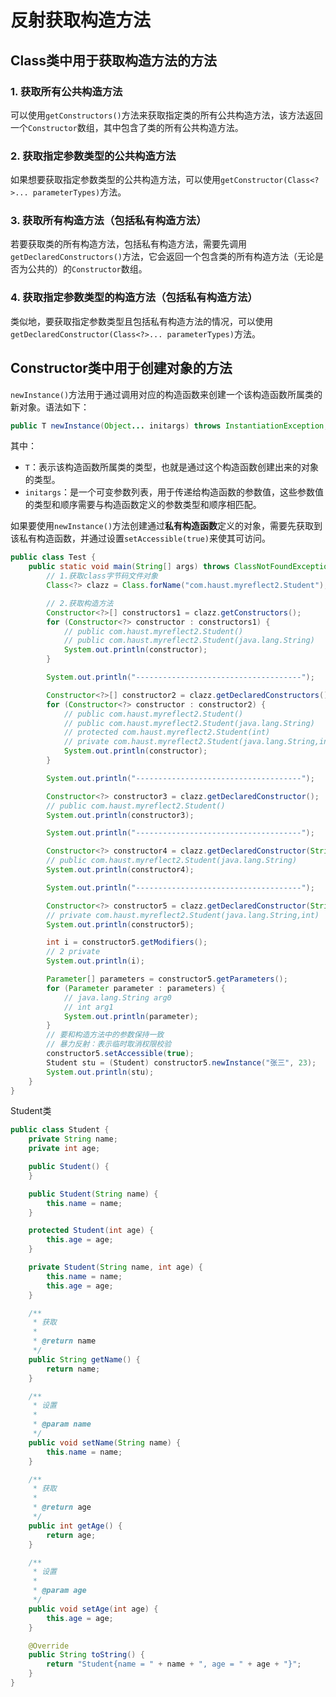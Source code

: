 # 反射获取构造方法

## Class类中用于获取构造方法的方法

### 1. 获取所有公共构造方法

可以使用`getConstructors()`方法来获取指定类的所有公共构造方法，该方法返回一个`Constructor`数组，其中包含了类的所有公共构造方法。

### 2. 获取指定参数类型的公共构造方法

如果想要获取指定参数类型的公共构造方法，可以使用`getConstructor(Class<?>... parameterTypes)`方法。

### 3. 获取所有构造方法（包括私有构造方法）

若要获取类的所有构造方法，包括私有构造方法，需要先调用`getDeclaredConstructors()`方法，它会返回一个包含类的所有构造方法（无论是否为公共的）的`Constructor`数组。

### 4. 获取指定参数类型的构造方法（包括私有构造方法）

类似地，要获取指定参数类型且包括私有构造方法的情况，可以使用`getDeclaredConstructor(Class<?>... parameterTypes)`方法。

## Constructor类中用于创建对象的方法

`newInstance()`方法用于通过调用对应的构造函数来创建一个该构造函数所属类的新对象。语法如下：

```java
public T newInstance(Object... initargs) throws InstantiationException, IllegalAccessException, IllegalArgumentException, InvocationException
```

其中：

- `T`：表示该构造函数所属类的类型，也就是通过这个构造函数创建出来的对象的类型。
- `initargs`：是一个可变参数列表，用于传递给构造函数的参数值，这些参数值的类型和顺序需要与构造函数定义的参数类型和顺序相匹配。

​	如果要使用`newInstance()`方法创建通过**私有构造函数**定义的对象，需要先获取到该私有构造函数，并通过设置`setAccessible(true)`来使其可访问。

```java
public class Test {
    public static void main(String[] args) throws ClassNotFoundException, NoSuchMethodException, InvocationTargetException, InstantiationException, IllegalAccessException {
        // 1.获取class字节码文件对象
        Class<?> clazz = Class.forName("com.haust.myreflect2.Student");

        // 2.获取构造方法
        Constructor<?>[] constructors1 = clazz.getConstructors();
        for (Constructor<?> constructor : constructors1) {
            // public com.haust.myreflect2.Student()
            // public com.haust.myreflect2.Student(java.lang.String)
            System.out.println(constructor);
        }

        System.out.println("-------------------------------------");

        Constructor<?>[] constructor2 = clazz.getDeclaredConstructors();
        for (Constructor<?> constructor : constructor2) {
            // public com.haust.myreflect2.Student()
            // public com.haust.myreflect2.Student(java.lang.String)
            // protected com.haust.myreflect2.Student(int)
            // private com.haust.myreflect2.Student(java.lang.String,int)
            System.out.println(constructor);
        }

        System.out.println("-------------------------------------");

        Constructor<?> constructor3 = clazz.getDeclaredConstructor();
        // public com.haust.myreflect2.Student()
        System.out.println(constructor3);

        System.out.println("-------------------------------------");

        Constructor<?> constructor4 = clazz.getDeclaredConstructor(String.class);
        // public com.haust.myreflect2.Student(java.lang.String)
        System.out.println(constructor4);

        System.out.println("-------------------------------------");

        Constructor<?> constructor5 = clazz.getDeclaredConstructor(String.class, int.class);
        // private com.haust.myreflect2.Student(java.lang.String,int)
        System.out.println(constructor5);

        int i = constructor5.getModifiers();
        // 2 private
        System.out.println(i);

        Parameter[] parameters = constructor5.getParameters();
        for (Parameter parameter : parameters) {
            // java.lang.String arg0
            // int arg1
            System.out.println(parameter);
        }
        // 要和构造方法中的参数保持一致
        // 暴力反射：表示临时取消权限校验
        constructor5.setAccessible(true);
        Student stu = (Student) constructor5.newInstance("张三", 23);
        System.out.println(stu);
    }
}
```

Student类

```java
public class Student {
    private String name;
    private int age;

    public Student() {
    }

    public Student(String name) {
        this.name = name;
    }

    protected Student(int age) {
        this.age = age;
    }

    private Student(String name, int age) {
        this.name = name;
        this.age = age;
    }

    /**
     * 获取
     *
     * @return name
     */
    public String getName() {
        return name;
    }

    /**
     * 设置
     *
     * @param name
     */
    public void setName(String name) {
        this.name = name;
    }

    /**
     * 获取
     *
     * @return age
     */
    public int getAge() {
        return age;
    }

    /**
     * 设置
     *
     * @param age
     */
    public void setAge(int age) {
        this.age = age;
    }

    @Override
    public String toString() {
        return "Student{name = " + name + ", age = " + age + "}";
    }
}
```